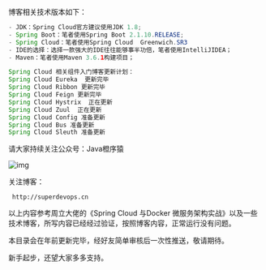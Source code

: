 博客相关技术版本如下：

```java
- JDK：Spring Cloud官方建议使用JDK 1.8;
- Spring Boot：笔者使用Spring Boot 2.1.10.RELEASE;
- Spring Cloud：笔者使用Spring Cloud  Greenwich.SR3
- IDE的选择：选择一款强大的IDE往往能够事半功倍，笔者使用IntelliJIDEA；
- Maven：笔者使用Maven 3.6.1构建项目；
```

```java
Spring Cloud 相关组件入门博客更新计划：
Spring Cloud Eureka  更新完毕
Spring Cloud Ribbon 更新完毕
Spring Cloud Feign 更新完毕
Spring Cloud Hystrix  正在更新
Spring Cloud Zuul  正在更新
Spring Cloud Config 准备更新
Spring Cloud Bus 准备更新
Spring Cloud Sleuth 准备更新
```

请大家持续关注公众号：Java橙序猿

 ![img](G:\Blog\source\image\common\Java橙序猿.png) 

关注博客：

```
 http://superdevops.cn
```

以上内容参考周立大佬的《Spring Cloud 与Docker 微服务架构实战》以及一些技术博客，所写内容已经经过验证，按照博客内容，正常运行没有问题。

本目录会在年前更新完毕，经好友简单审核后一次性推送，敬请期待。

新手起步，还望大家多多支持。